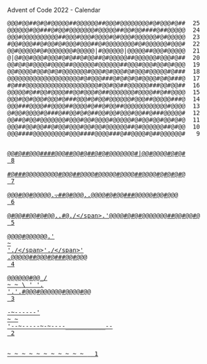 Advent of Code 2022 - Calendar

<pre class="calendar"><span aria-hidden="true" class="calendar-day25">@@@#@@##@#@#@@@@@##@@@@@@##@@@#@@@@@@@@#@#@@@#@##  <span class="calendar-day">25</span></span>
<span aria-hidden="true" class="calendar-day24">@@@@@@#@@###@#@@#@@@@@@@#@@@@@##@@#@@####@##@@@@@  <span class="calendar-day">24</span></span>
<span aria-hidden="true" class="calendar-day23">@@@#@@@@@@@@@@##@@@#@@@#@@@@#@#@@@#@@@@@@#@#@@@@@  <span class="calendar-day">23</span></span>
<span aria-hidden="true" class="calendar-day22">#@@#@@@##@#@@#@#@@@#@@@##@#@@@@@@@@#@#@@@@@@#@@@#  <span class="calendar-day">22</span></span>
<span aria-hidden="true" class="calendar-day21">@@#@@@@@#@#@@@@@@@#@@@@@|#@@@@@@|@@@@@##@@@#@@@@@  <span class="calendar-day">21</span></span>
<span aria-hidden="true" class="calendar-day20">@|@#@@#@@@#@@@#@#@##@#@@##@#@@@@@##@@@@@@#@@@#@##  <span class="calendar-day">20</span></span>
<span aria-hidden="true" class="calendar-day19">@@#@#@#@@@@#@@@@##@@@@@@#@@@@@@##@@@#@@@#@@#@#@@@  <span class="calendar-day">19</span></span>
<span aria-hidden="true" class="calendar-day18">@@#@@@@#@@#@#@#@@@@@@@#@@@#@#@@@#@#@@@#@@@@@#@###  <span class="calendar-day">18</span></span>
<span aria-hidden="true" class="calendar-day17">@@@@@@@@@@@@@@@@@@@@#@#@@@###@#@#@#@#@@@@#@#@###@  <span class="calendar-day">17</span></span>
<span aria-hidden="true" class="calendar-day16">#@###@@@@@@@@@@@@@@@@@@@@#@@#@@##@@@@@@###@@#@@##  <span class="calendar-day">16</span></span>
<span aria-hidden="true" class="calendar-day15">@@@@@#@##@@#@@@@##@@#@@@#@##@@@@@@@#@@@@##@##@@@@  <span class="calendar-day">15</span></span>
<span aria-hidden="true" class="calendar-day14">@@@#@@#@@@#@@@#@###@@@#@#@@#@@@@@@#@@@##@@@@@###@  <span class="calendar-day">14</span></span>
<span aria-hidden="true" class="calendar-day13">@@@###@@@@##@@@@##@@@@#@##@#@@##@@@@@@@@@@@@#@@@@  <span class="calendar-day">13</span></span>
<span aria-hidden="true" class="calendar-day12">@#@@#@@@@#@###@##@@#@#@##@@#@@#@@@#@@##@###@@@@@#  <span class="calendar-day">12</span></span>
<span aria-hidden="true" class="calendar-day11">@@##@#@@#@@@@@@@#@@@#@@#@@@@#@@@@@#@#@@#@@#@@#@#@  <span class="calendar-day">11</span></span>
<span aria-hidden="true" class="calendar-day10">@@@##@@#@@##@#@@#@@@#@@#@@#@@@@@@##@#@@@@@@##@#@@  <span class="calendar-day">10</span></span>
<span aria-hidden="true" class="calendar-day9">@@@####@@@@@@@@@#@@@####@@@@###@##@@@@#@##@@@@@@#  <span class="calendar-day"> 9</span><span id="calendar-countdown"></span><script>
(function(){
var countdown = document.getElementById("calendar-countdown");
if (!countdown) return;
var server_eta = 1952;
var key = "2022-9-"+server_eta;
var now = Math.floor(new Date().getTime()/1000);
var target = server_eta + now;
if (sessionStorage) {
  // if you navigate away and hit the back button, this makes sure the countdown doesn't start from the wrong time
  var prev_target = sessionStorage.getItem("calendar-target");
  try { prev_target = JSON.parse(prev_target); } catch(e){}
  if (prev_target && typeof prev_target === 'object' && prev_target.key === key) {
    target = prev_target.target;
  } else {
    sessionStorage.setItem("calendar-target", JSON.stringify({key:key, target:target+1}));
  }
}

var interval = null;
function update_countdown() {
  var remaining = Math.ceil(target - new Date().getTime()/1000);
  if (remaining <= 0) {
    clearInterval(interval);
    interval = null;
    countdown.textContent = "";

    var a = document.createElement("a");
    a[String.fromCharCode(104,114,101,102)] = "/2022" + String.fromCharCode(47,100,97,121,47) + "9";
    a.className = "calendar-day9 calendar-day-new";
    var span = countdown.parentNode;
    while (span.firstChild) {
      a.appendChild(span.firstChild);
    }
    a.appendChild(document.createTextNode("   "));
    span.parentNode.insertBefore(a, span);
    span.parentNode.removeChild(span);
    countdown.parentNode.removeChild(countdown);
  } else {
    var hours = Math.floor(remaining/60/60);
    remaining -= hours * 60 * 60;
    var minutes = Math.floor(remaining/60);
    remaining -= minutes * 60;
    var seconds = remaining;
    countdown.textContent = (hours < 10 ? "0" : "") + hours + ":" + (minutes < 10 ? "0" : "") + minutes + ":" + (seconds < 10 ? "0" : "") + seconds;
  }
}
interval = setInterval(update_countdown,1000);
update_countdown();
})();
</script></span>
<a aria-label="Day 8" class="calendar-day8" href="/2022/day/8">@@#@##@@@####@@@##@@#@##@#@#@@@@@@@#|@@#@@@@#@#@#  <span class="calendar-day"> 8</span> <span class="calendar-mark-complete">*</span><span class="calendar-mark-verycomplete">*</span></a>
<a aria-label="Day 7" class="calendar-day7" href="/2022/day/7">#@###@@@@@@@@@#@@@##@@@@#@@@@@#@@@@##@@@@#@#@#@#@  <span class="calendar-day"> 7</span> <span class="calendar-mark-complete">*</span><span class="calendar-mark-verycomplete">*</span></a>
<a aria-label="Day 6, two stars" class="calendar-day6 calendar-verycomplete" href="/2022/day/6">@@@#@@#@@@<span class="calendar-color-g2">@@</span><span class="calendar-color-u">.~~.</span><span class="calendar-color-g3">#</span><span class="calendar-color-g2">#</span><span class="calendar-color-g1">@</span><span class="calendar-color-g4">#</span><span class="calendar-color-g2">@</span><span class="calendar-color-g4">@</span><span class="calendar-color-g3">@</span><span class="calendar-color-s">..</span><span class="calendar-color-g4">@</span><span class="calendar-color-g1">@</span>@@#@#@@###@@@@@#@@#@@@  <span class="calendar-day"> 6</span> <span class="calendar-mark-complete">*</span><span class="calendar-mark-verycomplete">*</span></a>
<a aria-label="Day 5, two stars" class="calendar-day5 calendar-verycomplete" href="/2022/day/5">@#@@##@@<span class="calendar-color-g0">#</span><span class="calendar-color-g2">@</span><span class="calendar-color-g3">#</span><span class="calendar-color-g2">@</span><span class="calendar-color-g1">@</span><span class="calendar-color-u">.~~.</span><span class="calendar-color-g0">#@</span><span class="calendar-color-s">.</span><span class="calendar-color-c">/\</span><span class="calendar-color-s">.'</span><span class="calendar-color-g1">@@</span><span class="calendar-color-g3">@</span><span class="calendar-color-g2">@</span><span class="calendar-color-g4">#</span>@#@#@@@@@@@##@@#@@#@  <span class="calendar-day"> 5</span> <span class="calendar-mark-complete">*</span><span class="calendar-mark-verycomplete">*</span></a>
<a aria-label="Day 4, two stars" class="calendar-day4 calendar-verycomplete" href="/2022/day/4">@@@@#<span class="calendar-color-g4">@</span><span class="calendar-color-g1">@</span><span class="calendar-color-g3">@@@</span><span class="calendar-color-g4">@</span><span class="calendar-color-s">.'</span><span class="calendar-color-u"> ~  </span><span class="calendar-color-s">'.</span><span class="calendar-color-c">/\</span><span class="calendar-color-s">'.</span><span class="calendar-color-c">/\</span><span class="calendar-color-s">' .</span><span class="calendar-color-g0">@</span><span class="calendar-color-g1">@</span><span class="calendar-color-g3">@</span>@@##@@@#@###@@#@@@  <span class="calendar-day"> 4</span> <span class="calendar-mark-complete">*</span><span class="calendar-mark-verycomplete">*</span></a>
<a aria-label="Day 3, two stars" class="calendar-day3 calendar-verycomplete" href="/2022/day/3">@<span class="calendar-color-g2">@</span><span class="calendar-color-g1">@</span><span class="calendar-color-g3">@@</span><span class="calendar-color-g1">@#</span><span class="calendar-color-g0">@</span><span class="calendar-color-g1">@</span><span class="calendar-color-s">_/</span><span class="calendar-color-u"> ~   ~  </span><span class="calendar-color-s">\ ' '. '.'.</span><span class="calendar-color-g1">#</span><span class="calendar-color-g3">@</span>@@#@@@@@@#@@@@#@@  <span class="calendar-day"> 3</span> <span class="calendar-mark-complete">*</span><span class="calendar-mark-verycomplete">*</span></a>
<a aria-label="Day 2, two stars" class="calendar-day2 calendar-verycomplete" href="/2022/day/2"><span class="calendar-color-s">-~------'</span><span class="calendar-color-u">    ~    ~ </span><span class="calendar-color-s">'--~-----~-~----___________--</span>  <span class="calendar-day"> 2</span> <span class="calendar-mark-complete">*</span><span class="calendar-mark-verycomplete">*</span></a>
<a aria-label="Day 1, two stars" class="calendar-day1 calendar-verycomplete" href="/2022/day/1"><span class="calendar-color-u">  ~    ~  ~      ~     ~ ~   ~     ~  ~  ~   ~   </span>  <span class="calendar-day"> 1</span> <span class="calendar-mark-complete">*</span><span class="calendar-mark-verycomplete">*</span></a>
</pre>

